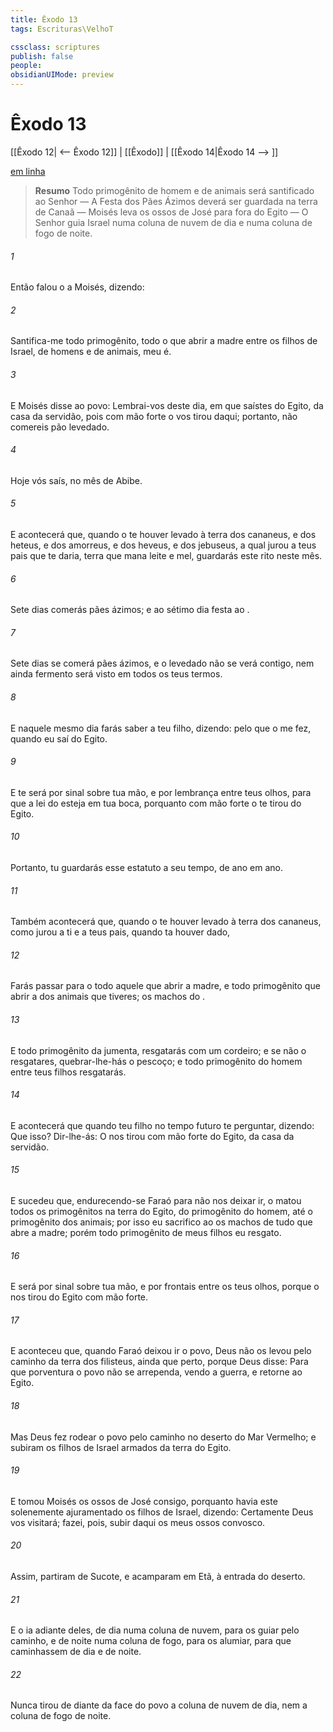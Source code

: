 ```yaml
---
title: Êxodo 13
tags: Escrituras\VelhoT

cssclass: scriptures
publish: false
people:
obsidianUIMode: preview
---
```


# Êxodo 13
[[Êxodo 12| <-- Êxodo 12]] | [[Êxodo]] | [[Êxodo 14|Êxodo 14 --> ]]

[em linha](https://churchofjesuschrist.org/study/scriptures/ot/ex/13?lang=por)

> __Resumo__
Todo primogênito de homem e de animais será santificado ao Senhor — A Festa dos Pães Ázimos deverá ser guardada na terra de Canaã — Moisés leva os ossos de José para fora do Egito — O Senhor guia Israel numa coluna de nuvem de dia e numa coluna de fogo de noite.

###### 1 
Então falou o  a Moisés, dizendo:

###### 2 
Santifica-me todo primogênito, todo o que abrir a madre entre os filhos de Israel, de homens e de animais, meu é.

###### 3 
E Moisés disse ao povo: Lembrai-vos deste dia, em que saístes do Egito, da casa da servidão, pois com mão forte o  vos tirou daqui; portanto, não comereis pão levedado.

###### 4 
Hoje vós saís, no mês de Abibe.

###### 5 
E acontecerá que, quando o  te houver levado à terra dos cananeus, e dos heteus, e dos amorreus, e dos heveus, e dos jebuseus, a qual jurou a teus pais que te daria, terra que mana leite e mel, guardarás este rito neste mês.

###### 6 
Sete dias comerás pães ázimos; e ao sétimo dia  festa ao .

###### 7 
Sete dias se comerá pães ázimos, e o levedado não se verá contigo, nem ainda fermento será visto em todos os teus termos.

###### 8 
E naquele mesmo dia farás saber a teu filho, dizendo:  pelo que o  me fez, quando eu saí do Egito.

###### 9 
E te será por sinal sobre tua mão, e por lembrança entre teus olhos, para que a lei do  esteja em tua boca, porquanto com mão forte o  te tirou do Egito.

###### 10 
Portanto, tu guardarás esse estatuto a seu tempo, de ano em ano.

###### 11 
Também acontecerá que, quando o  te houver levado à terra dos cananeus, como jurou a ti e a teus pais, quando ta houver dado,

###### 12 
Farás passar para o  todo aquele que abrir a madre, e todo primogênito que abrir a  dos animais que tiveres; os machos  do .

###### 13 
E todo primogênito da jumenta, resgatarás com um cordeiro; e se não o resgatares, quebrar-lhe-hás o pescoço; e todo primogênito do homem entre teus filhos resgatarás.

###### 14 
E acontecerá que quando teu filho no tempo futuro te perguntar, dizendo: Que  isso? Dir-lhe-ás: O  nos tirou com mão forte do Egito, da casa da servidão.

###### 15 
E sucedeu que, endurecendo-se Faraó para não nos deixar ir, o  matou todos os primogênitos na terra do Egito, do primogênito do homem, até o primogênito dos animais; por isso eu sacrifico ao  os machos de tudo que abre a madre; porém todo primogênito de meus filhos eu resgato.

###### 16 
E será por sinal sobre tua mão, e por frontais entre os teus olhos, porque o  nos tirou do Egito com mão forte.

###### 17 
E aconteceu que, quando Faraó deixou ir o povo, Deus não os levou pelo caminho da terra dos filisteus, ainda que  perto, porque Deus disse: Para que porventura o povo não se arrependa, vendo a guerra, e retorne ao Egito.

###### 18 
Mas Deus fez rodear o povo pelo caminho no deserto do Mar Vermelho; e subiram os filhos de Israel armados da terra do Egito.

###### 19 
E tomou Moisés os ossos de José consigo, porquanto havia este solenemente ajuramentado os filhos de Israel, dizendo: Certamente Deus vos visitará; fazei, pois, subir daqui os meus ossos convosco.

###### 20 
Assim, partiram de Sucote, e acamparam em Etã, à entrada do deserto.

###### 21 
E o  ia adiante deles, de dia numa coluna de nuvem, para os guiar pelo caminho, e de noite numa coluna de fogo, para os alumiar, para que caminhassem de dia e de noite.

###### 22 
Nunca tirou de diante da face do povo a coluna de nuvem de dia, nem a coluna de fogo de noite.

